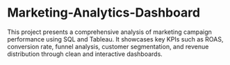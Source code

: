 # Marketing-Analytics-Dashboard
This project presents a comprehensive analysis of marketing campaign performance using SQL and Tableau. It showcases key KPIs such as ROAS, conversion rate, funnel analysis, customer segmentation, and revenue distribution through clean and interactive dashboards.
